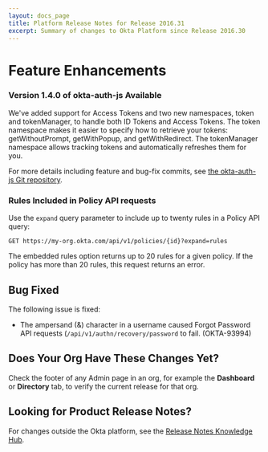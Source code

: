 ```yaml
---
layout: docs_page
title: Platform Release Notes for Release 2016.31
excerpt: Summary of changes to Okta Platform since Release 2016.30
---
```


# Feature Enhancements

### Version 1.4.0 of okta-auth-js Available

<!-- OKTA-97056 -->
We've added support for Access Tokens and two new namespaces, token and tokenManager,
to handle both ID Tokens and Access Tokens.
The token namespace makes it easier to specify how to retrieve your tokens:
getWithoutPrompt, getWithPopup, and getWithRedirect.
The tokenManager namespace allows tracking tokens and automatically refreshes them for you.

For more details including feature and bug-fix commits,
see [the okta-auth-js Git repository](https://github.com/okta/okta-auth-js/releases/tag/okta-auth-js-1.4.0).

### Rules Included in Policy API requests

<!-- OKTA-40548 -->
Use the `expand` query parameter to include up to twenty rules in a Policy API query:

`GET https://my-org.okta.com/api/v1/policies/{id}?expand=rules`

The embedded rules option returns up to 20 rules for a given policy. If the policy has more than 20 rules, this request returns an error.

## Bug Fixed

The following issue is fixed:

* The ampersand (&) character in a username caused Forgot Password API requests (`/api/v1/authn/recovery/password` to fail. (OKTA-93994)

## Does Your Org Have These Changes Yet?

Check the footer of any Admin page in an org, for example the **Dashboard** or **Directory** tab, to verify the current release for that org.

## Looking for Product Release Notes?

For changes outside the Okta platform, see the [Release Notes Knowledge Hub](https://support.okta.com/help/articles/Knowledge_Article/Release-Notes-Knowledge-Hub).
